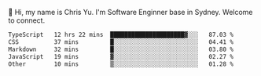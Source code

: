 👋 Hi, my name is Chris Yu. I'm Software Enginner base in Sydney. Welcome to connect.

<!--START_SECTION:waka-->

```txt
TypeScript   12 hrs 22 mins  █████████████████████▓░░░   87.03 %
CSS          37 mins         █░░░░░░░░░░░░░░░░░░░░░░░░   04.41 %
Markdown     32 mins         █░░░░░░░░░░░░░░░░░░░░░░░░   03.80 %
JavaScript   19 mins         ▓░░░░░░░░░░░░░░░░░░░░░░░░   02.27 %
Other        10 mins         ▒░░░░░░░░░░░░░░░░░░░░░░░░   01.28 %
```

<!--END_SECTION:waka-->
